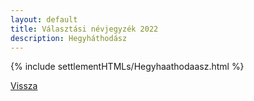 ```yaml
---
layout: default
title: Választási névjegyzék 2022
description: Hegyháthodász
---
```


{% include settlementHTMLs/Hegyhaathodaasz.html %}

[Vissza](../)